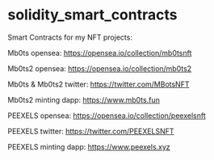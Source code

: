 # solidity_smart_contracts
Smart Contracts for my NFT projects:

Mb0ts opensea: 
https://opensea.io/collection/mb0tsnft

Mb0ts2 opensea: 
https://opensea.io/collection/mb0ts2


Mb0ts & Mb0ts2 twitter: 
https://twitter.com/MBotsNFT

Mb0ts2 minting dapp:
https://www.mb0ts.fun




PEEXELS opensea: 
https://opensea.io/collection/peexelsnft

PEEXELS twitter: 
https://twitter.com/PEEXELSNFT

PEEXELS minting dapp: 
https://www.peexels.xyz
